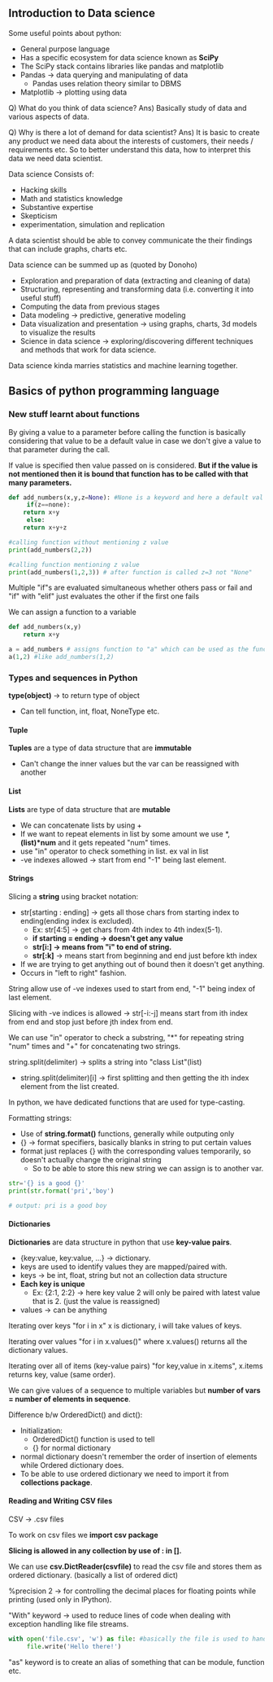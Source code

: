 ## Introduction to Data science
Some useful points about python:
* General purpose language
* Has a specific ecosystem for data science known as **SciPy**
* The SciPy stack contains libraries like pandas and matplotlib
* Pandas &rarr; data querying and manipulating of data
   - Pandas uses relation theory similar to DBMS
* Matplotlib &rarr; plotting using data

Q) What do you think of data science?
Ans) Basically study of data and various aspects of data.

Q) Why is there a lot of demand for data scientist?
Ans) It is basic to create any product we need data about the interests of customers, their needs / requirements etc. So to better understand this data, how to interpret this data we need data scientist.

Data science Consists of:
* Hacking skills
* Math and statistics knowledge
* Substantive expertise
* Skepticism
* experimentation, simulation and replication

A data scientist should be able to convey communicate the their findings that can include graphs, charts etc.

Data science can be summed up as (quoted by Donoho)
* Exploration and preparation of data (extracting and cleaning of data)
* Structuring, representing and transforming data (i.e. converting it into useful stuff)
* Computing the data from previous stages
* Data modeling &rarr; predictive, generative modeling
* Data visualization and presentation &rarr; using graphs, charts, 3d models to visualize the results
* Science in data science &rarr; exploring/discovering different techniques and methods that work for data science.

Data science kinda marries statistics and machine learning together.

## Basics of python programming language
### New stuff learnt about functions

By giving a value to a parameter before calling the function is basically considering that value to be a default value in case we don't give a value to that parameter during the call.

If value is specified then value passed on is considered.
**But if the value is not mentioned then it is bound that function has to be called with that many parameters.**
```Python
def add_numbers(x,y,z=None): #None is a keyword and here a default val
     if(z==none):
	return x+y
     else:
	return x+y+z

#calling function without mentioning z value
print(add_numbers(2,2))

#calling function mentioning z value
print(add_numbers(1,2,3)) # after function is called z=3 not "None"
```

Multiple "if"s are evaluated simultaneous whether others pass or fail and "if" with "elif" just evaluates the other if the first one fails

We can assign a function to a variable
```Python
def add_numbers(x,y)
    return x+y

a = add_numbers # assigns function to "a" which can be used as the function name
a(1,2) #like add_numbers(1,2)
```

### Types and sequences in Python
**type(object)** &rarr; to return type of object
* Can tell function, int, float, NoneType etc.

#### Tuple
**Tuples** are a type of data structure that are **immutable**
* Can't change the inner values but the var can be reassigned with another

#### List
**Lists** are type of data structure that are **mutable**
* We can concatenate lists by using +
* If we want to repeat elements in list by some amount we use *, **(list)\*num** and it gets repeated "num" times.
* use "in" operator to check something in list. ex val in list
* -ve indexes allowed &rarr; start from end "-1" being last element.

#### Strings
Slicing a **string** using bracket notation:
* str[starting : ending] &rarr; gets all those chars from starting index to ending(ending index is excluded).
    - Ex: str[4:5] &rarr; get chars from 4th index to 4th index(5-1).
    - **if starting = ending &rarr; doesn't get any value**
    - **str[i:] &rarr; means from "i" to end of string.**
    - **str[:k]** &rarr; means start from beginning and end just before kth index
* If we are trying to get anything out of bound then it doesn't get anything.
* Occurs in "left to right" fashion.

String allow use of -ve indexes used to start from end, "-1" being index of last element.

Slicing with -ve indices is allowed &rarr; str[-i:-j] means start from ith index from end and stop just before jth index from end.

We can use "in" operator to check a substring, "*" for repeating string "num" times and "+" for concatenating two strings.

string.split(delimiter) &rarr; splits a string into "class List"(list)
* string.split(delimiter)[i] &rarr; first splitting and then getting the ith index element from the list created.

In python, we have dedicated functions that are used for type-casting.

Formatting strings:
* Use of **string.format()** functions, generally while outputing only
* {} &rarr; format specifiers, basically blanks in string to put certain values
* format just replaces {} with the corresponding values temporarily, so doesn't actually change the original string
    - So to be able to store this new string we can assign is to another var.
```Python
str='{} is a good {}'
print(str.format('pri','boy')

# output: pri is a good boy
```

#### Dictionaries
**Dictionaries** are data structure in python that use **key-value pairs**.
* {key:value, key:value, ...} &rarr; dictionary.
* keys are used to identify values they are mapped/paired with.
* keys &rarr; be int, float, string but not an collection data structure
* **Each key is unique**
    - Ex: {2:1, 2:2} &rarr; here key value 2 will only be paired with latest value that is 2. (just the value is reassigned)
* values &rarr; can be anything

Iterating over keys "for i in x" x is dictionary, i will take values of keys.

Iterating over values "for i in x.values()" where x.values() returns all the dictionary values.

Iterating over all of items (key-value pairs) "for key,value in x.items", x.items returns key, value (same order).

We can give values of a sequence to multiple variables but **number of vars = number of elements in sequence**.

Difference b/w OrderedDict() and dict():
* Initialization:
    - OrderedDict() function is used to tell
    - {} for normal dictionary
* normal dictionary doesn't remember the order of insertion of elements while Ordered dictionary does.
* To be able to use ordered dictionary we need to import it from **collections package**.

#### Reading and Writing CSV files
CSV &rarr; .csv files

To work on csv files we **import csv package**

**Slicing is allowed in any collection by use of : in [].**

We can use **csv.DictReader(csvfile)** to read the csv file and stores them as ordered dictionary. (basically a list of ordered dict)

%precision 2 &rarr; for controlling the decimal places for floating points while printing (used only in IPython).

"With" keyword &rarr; used to reduce lines of code when dealing with exception handling like file streams.
```Python
with open('file.csv', 'w') as file: #basically the file is used to handle file.csv
     file.write('Hello there!')
```
"as" keyword is to create an alias of something that can be module, function etc.